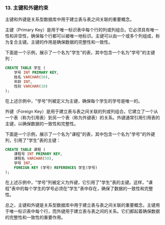 ### 13.  主键和外键约束
主键和外键是关系型数据库中用于建立表与表之间关联的重要概念。

主键（Primary Key）是用于唯一标识表中每个行的列或列组合。它必须具有唯一性和非空性，确保每个行都可以被唯一地标识。主键可以由一个或多个列组成，称为复合主键。主键的作用是确保数据的完整性和一致性。

下面是一个示例，展示了一个名为"学生"的表，其中包含一个名为"学号"的主键列：

```sql
CREATE TABLE 学生 (
    学号 INT PRIMARY KEY,
    姓名 VARCHAR(50),
    年龄 INT,
    性别 VARCHAR(10)
);
```

在上述示例中，"学号"列被定义为主键，确保每个学生的学号是唯一的。

外键（Foreign Key）是用于建立表与表之间关联的列或列组合。它建立了一个从一个表（称为引用表）到另一个表（称为外键表）的关系。外键通常引用引用表的主键，以确保数据的一致性和完整性。

下面是一个示例，展示了一个名为"课程"的表，其中包含一个名为"学号"的外键列，引用了"学生"表的主键：

```sql
CREATE TABLE 课程 (
    课程号 INT PRIMARY KEY,
    课程名 VARCHAR(50),
    学号 INT,
    FOREIGN KEY (学号) REFERENCES 学生(学号)
);
```

在上述示例中，"学号"列被定义为外键，它引用了"学生"表的主键。这样，"课程"表中的每个学生的学号必须在"学生"表中存在，确保了数据的一致性和完整性。

总之，主键和外键是关系型数据库中用于建立表与表之间关联的重要概念。主键用于唯一标识表中每个行，而外键用于建立表与表之间的关系。它们都起着确保数据的完整性和一致性的重要作用。

